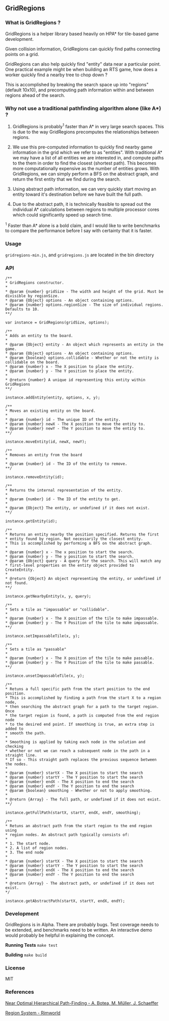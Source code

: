 ## GridRegions

### What is GridRegions ?

GridRegions is a helper library based heavily on HPA* for tile-based game development.

Given collision information, GridRegions can quickly find paths connecting points on a grid.

GridRegions can also help quickly find "entity" data near a particular point. One practical example might be when building an RTS game, how does a worker quickly find a nearby tree to chop down ?

This is accomplished by breaking the search space up into "regions" (default 10x10), and precomputing path information within and between regions ahead of the search.

### Why not use a traditional pathfinding algorithm alone (like A*) ?

1. GridRegions is probably<sup>1</sup> faster than A* in very large search spaces. This is due to the way GridRegions precomputes the relationships between regions.

2. We use this pre-computed information to quickly find nearby game information in the grid which we refer to as "entities". With traditional A* we may have a list of all entities we are interested in, and compute paths to the them in order to find the closest (shortest path). This becomes more computationally expensive as the number of entities grows. With GridRegions, we can simply perform a BFS on the abstract graph, and return the first entity that we find during the search. 

3. Using abstract path information, we can very quickly start moving an entity toward it's destination before we have built the full path.

4. Due to the abstract path, it is technically feasible to spread out the individual A* calculations between regions to multiple processor cores which could significantly speed up search time.

<sup>1</sup> Faster than A* alone is a bold claim, and I would like to write benchmarks to compare the performance before I say with certainty that it is faster.

### Usage

`gridregions-min.js`, and `gridregions.js` are located in the bin directory


### API

```
/**
* GridRegions constructor.
*
* @param {number} gridSize - The width and height of the grid. Must be divisible by regionSize.
* @param {Object} options - An object containing options.
* @param {number} options.regionSize - The size of individual regions. Defaults to 10.
**/

var instance = GridRegions(gridSize, options);
```

```
/**
* Adds an entity to the board.
*
* @param {Object} entity - An object which represents an entity in the game.
* @param {Object} options - An object containing options.
* @param {boolean} options.collidable - Whether or not the entity is collidable on the board.
* @param {number} x - The X position to place the entity.
* @param {number} y - The Y position to place the entity.
*
* @return {number} A unique id representing this entity within GridRegions
**/

instance.addEntity(entity, options, x, y);
```

```
/**
* Moves an existing entity on the board.
*
* @param {number} id - The unique ID of the entity.
* @param {number} newX - The X position to move the entity to.
* @param {number} newY - The Y position to move the entity to.
**/

instance.moveEntity(id, newX, newY);
```

```
/**
* Removes an entity from the board
*
* @param {number} id - The ID of the entity to remove.
**/

instance.removeEntity(id);
```

```
/**
* Returns the internal representation of the entity.
*
* @param {number} id - The ID of the entity to get.
*
* @param {Object} The entity, or undefined if it does not exist.
**/

instance.getEntity(id);
```

```
/**
* Returns an entity nearby the position specified. Returns the first
* entity found by region. Not necessarily the closest entity.
* This is accomplished by performing a BFS on the abstract graph.
*
* @param {number} x - The x position to start the search.
* @param {number} y - The y position to start the search.
* @param {Object} query - A query for the search. This will match any
* first-level properties on the entity object provided to CreateEntity.
*
* @return {Object} An object representing the entity, or undefined if not found.
**/

instance.getNearbyEntity(x, y, query);
```

```
/**
* Sets a tile as "impassable" or "collidable".
*
* @param {number} x - The X position of the tile to make impassable.
* @param {number} y - The Y Position of the tile to make impassable.
**/

instance.setImpassableTile(x, y);
```

```
/**
* Sets a tile as "passable" 
*
* @param {number} x - The X position of the tile to make passable.
* @param {number} y - The Y Position of the tile to make passable.
**/

instance.unsetImpassableTile(x, y);
```

```
/**
* Retuns a full specific path from the start position to the end position.
* This is accomplished by finding a path from the start X to a region node,
* then searching the abstract graph for a path to the target region. Once
* the target region is found, a path is computed from the end region node
* to the desired end point. If smoothing is true, an extra step is added to
* smooth the path.
*
* Smoothing is applied by taking each node in the solution and checking
* whether or not we can reach a subsequent node in the path in a straight line.
* If so - This straight path replaces the previous sequence between the nodes.
*
* @param {number} startX - The X position to start the search
* @param {number} startY - The Y position to start the search
* @param {number} endX - The X position to end the search
* @param {number} endY - The Y position to end the search
* @param {boolean} smoothing - Whether or not to apply smoothing.
*
* @return {Array} - The full path, or undefined if it does not exist.
**/

instance.getFullPath(startX, startY, endX, endY, smoothing);
```

```
/**
* Retuns an abstract path from the start region to the end region using
* region nodes. An abstract path typically consists of:
* 
* 1. The start node.
* 2. A list of region nodes.
* 3. The end node
*
* @param {number} startX - The X position to start the search
* @param {number} startY - The Y position to start the search
* @param {number} endX - The X position to end the search
* @param {number} endY - The Y position to end the search
*
* @return {Array} - The abstract path, or undefined if it does not exist.
*/

instance.getAbstractPath(startX, startY, endX, endY);
```

### Development

GridRegions is in Alpha. There are probably bugs. Test coverage needs to be extended, and benchmarks need to be written. An interactive demo would probably be helpful in explaining the concept.

__Running Tests__
```make test```

__Building__
```make build```

### License

MIT

### References

[Near Optimal Hierarchical Path-Finding - A. Botea, M. Müller, J. Schaeffer](https://webdocs.cs.ualberta.ca/~mmueller/ps/hpastar.pdf)

[Region System - Rimworld](https://www.youtube.com/watch?v=RMBQn_sg7DA)